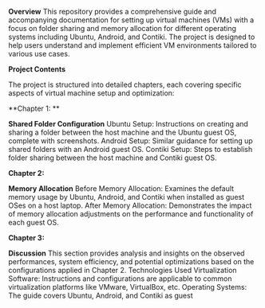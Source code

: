 **Overview**
This repository provides a comprehensive guide and accompanying documentation for setting up virtual machines (VMs) with a focus on folder sharing and memory allocation for different operating systems including Ubuntu, Android, and Contiki. The project is designed to help users understand and implement efficient VM environments tailored to various use cases.

**Project Contents**

The project is structured into detailed chapters, each covering specific aspects of virtual machine setup and optimization:

**Chapter 1: **

**Shared Folder Configuration**
Ubuntu Setup: Instructions on creating and sharing a folder between the host machine and the Ubuntu guest OS, complete with screenshots.
Android Setup: Similar guidance for setting up shared folders with an Android guest OS.
Contiki Setup: Steps to establish folder sharing between the host machine and Contiki guest OS.


**Chapter 2:**

**Memory Allocation**
Before Memory Allocation: Examines the default memory usage by Ubuntu, Android, and Contiki when installed as guest OSes on a host laptop.
After Memory Allocation: Demonstrates the impact of memory allocation adjustments on the performance and functionality of each guest OS.



**Chapter 3:**

**Discussion**
This section provides analysis and insights on the observed performances, system efficiency, and potential optimizations based on the configurations applied in Chapter 2.
Technologies Used
Virtualization Software: Instructions and configurations are applicable to common virtualization platforms like VMware, VirtualBox, etc.
Operating Systems: The guide covers Ubuntu, Android, and Contiki as guest
